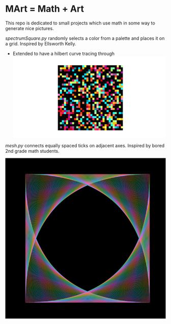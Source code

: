 # MArt = Math + Art

This repo is dedicated to small projects which use math in some way to generate nice pictures.

_spectrumSquare.py_ randomly selects a color from a palette and places it on a grid. Inspired by Ellsworth Kelly.

- Extended to have a hilbert curve tracing through
![Hilbert Spectrum](spectrum_hilbert.png)

_mesh.py_ connects equally spaced ticks on adjacent axes. Inspired by bored 2nd grade math students.

![4 corners](mesh_4_corners_bg.png)
